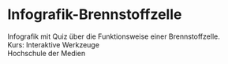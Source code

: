 # Infografik-Brennstoffzelle
Infografik mit Quiz über die Funktionsweise einer Brennstoffzelle.\
Kurs: Interaktive Werkzeuge\
Hochschule der Medien
